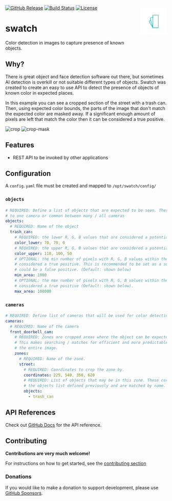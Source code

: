 <!-- markdownlint-disable first-line-heading -->
<!-- markdownlint-disable no-inline-html -->

<img src="https://raw.githubusercontent.com/NickM-27/swatch/master/assets/swatch.png"
     alt="Swatch icon"
     width="16%"
     align="right"
     style="float: right; margin: 10px 0px 20px 20px;" />

[![GitHub Release](https://img.shields.io/github/release/NickM-27/swatch.svg?style=flat-square)](https://github.com/NickM-27/swatch/releases)
[![Build Status](https://img.shields.io/github/workflow/status/NickM-27/swatch/Build?style=flat-square)](https://github.com/NickM-27/swatch/actions/workflows/build.yaml)
[![License](https://img.shields.io/github/license/NickM-27/swatch.svg?style=flat-square)](LICENSE)

# swatch
Color detection in images to capture presence of known objects.

## Why?

There is great object and face detection software out there, but sometimes AI detection is overkill or not suitable different types of objects. Swatch was created to create an easy to use API to detect the presence of objects of known color in expected places.

In this example you can see a cropped section of the street with a trash can. Then, using expected color bounds, the parts of the image that don't match the expected color are masked away. If a significant enough amount of pixels are left that match the color then it can be considered a true positive.

![crop](https://user-images.githubusercontent.com/14866235/160126079-14dd083c-7ca8-4077-882c-3f5eddeaf6a0.jpg)
![crop-mask](https://user-images.githubusercontent.com/14866235/160126093-82cedb91-c04e-44a2-8f0f-154e084f2f8f.jpg)

## Features

- REST API to be invoked by other applications

## Configuration

A `config.yaml` file must be created and mapped to `/opt/swatch/config/`

### `objects`

```yaml
# REQUIRED: Define a list of objects that are expected to be seen. These can be specific
# to one camera or common between many / all cameras
objects:
  # REQUIRED: Name of the object
  trash_can:
    # REQUIRED: the lower R, G, B values that are considered a potential match for the object.
    color_lower: 70, 70, 0
    # REQUIRED: the upper R, G, B values that are considered a potential match for the object.
    color_upper: 110, 100, 50
    # OPTIONAL: the min number of pixels with R, G, B values within the bounds to be
    # considered a true positive. This is recommended to be set as a super small amount
    # could be a false positive. (Default: shown below)
    min_area: 1000
    # OPTIONAL: the max number of pixels with R, G, B values within the bounds to be
    # considered a true positive (Default: shown below).
    max_area: 100000
```

### `cameras`

```yaml
# REQUIRED: Define list of cameras that will be used for color detection.
cameras:
  # REQUIRED: Name of the camera
  front_doorbell_cam:
    # REQUIRED: Zones are cropped areas where the object can be expected to be. 
    # This makes searching / matches for efficient and more predictable than searching
    # the entire image.
    zones:
      # REQUIRED: Name of the zone.
      street:
        # REQUIRED: Coordinates to crop the zone by. 
        coordinates: 225, 540, 350, 620
        # REQUIRED: List of objects that may be in this zone. These correspond to
        # the objects list defined previously and are matched by name.
        objects:
          - trash_can
```

## API References

Check out [GitHub Docs](docs/api.md) for the API reference.

## Contributing

**Contributions are very much welcome!**

For instructions on how to get started, see the [contributing section](CONTRIBUTING.md)

### Donations

If you would like to make a donation to support development, please use [GitHub Sponsors](https://github.com/sponsors/NickM-27).
